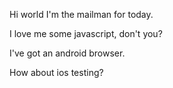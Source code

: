 Hi world I'm the mailman for today.

I love me some javascript, don't you?

I've got an android browser.

How about ios testing?